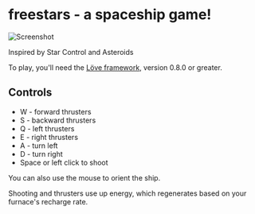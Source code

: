 freestars - a spaceship game!
=============================

![Screenshot](https://raw.github.com/clofresh/freestars/master/screenshot.jpg)

Inspired by Star Control and Asteroids

To play, you'll need the [Löve framework](https://love2d.org/), version 0.8.0 or greater.

Controls
--------

* W - forward thrusters
* S - backward thrusters
* Q - left thrusters
* E - right thrusters
* A - turn left
* D - turn right
* Space or left click to shoot

You can also use the mouse to orient the ship.

Shooting and thrusters use up energy, which regenerates based on your furnace's recharge rate.
